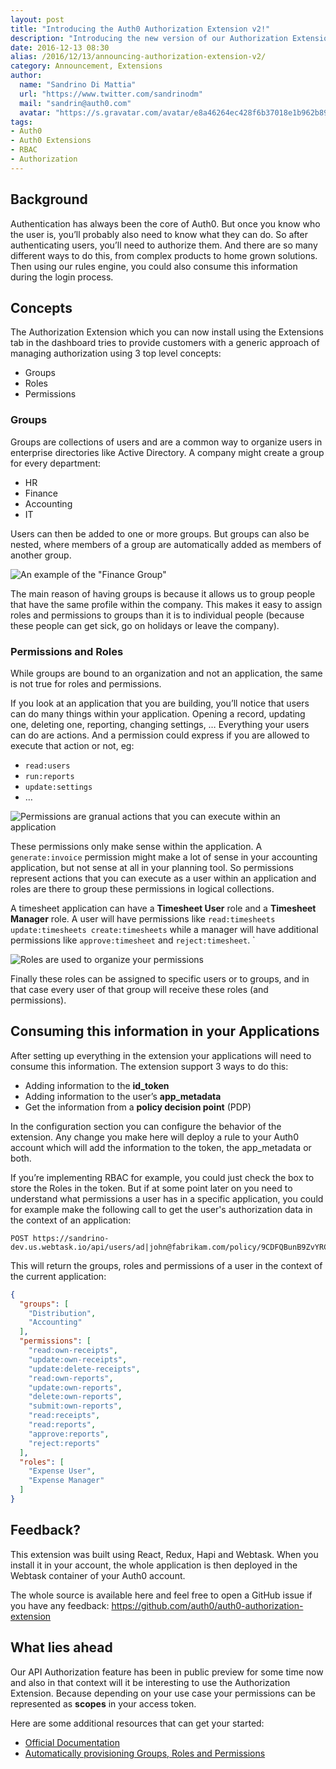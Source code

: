 ```yaml
---
layout: post
title: "Introducing the Auth0 Authorization Extension v2!"
description: "Introducing the new version of our Authorization Extension which adds supports for roles and permissions."
date: 2016-12-13 08:30
alias: /2016/12/13/announcing-authorization-extension-v2/
category: Announcement, Extensions
author:
  name: "Sandrino Di Mattia"
  url: "https://www.twitter.com/sandrinodm"
  mail: "sandrin@auth0.com"
  avatar: "https://s.gravatar.com/avatar/e8a46264ec428f6b37018e1b962b893a.png"
tags:
- Auth0
- Auth0 Extensions
- RBAC
- Authorization
---
```


## Background

Authentication has always been the core of Auth0. But once you know who the user is, you’ll probably also need to know what they can do. So after authenticating users, you’ll need to authorize them. And there are so many different ways to do this, from complex products to home grown solutions. Then using our rules engine, you could also consume this information during the login process.

## Concepts

The Authorization Extension which you can now install using the Extensions tab in the dashboard tries to provide customers with a generic approach of managing authorization using 3 top level concepts:

 - Groups
 - Roles
 - Permissions

### Groups

Groups are collections of users and are a common way to organize users in enterprise directories like Active Directory. A company might create a group for every department:

- HR
- Finance
- Accounting
- IT

Users can then be added to one or more groups. But groups can also be nested, where members of a group are automatically added as members of another group.

![An example of the "Finance Group"](https://cdn.auth0.com/blog/authorization-v2/group.png)

The main reason of having groups is because it allows us to group people that have the same profile within the company. This makes it easy to assign roles and permissions to groups than it is to individual people (because these people can get sick, go on holidays or leave the company).

### Permissions and Roles

While groups are bound to an organization and not an application, the same is not true for roles and permissions.

If you look at an application that you are building, you’ll notice that users can do many things within your application. Opening a record, updating one, deleting one, reporting, changing settings, … Everything your users can do are actions. And a permission could express if you are allowed to execute that action or not, eg:

- `read:users`
- `run:reports`
- `update:settings`
- …

![Permissions are granual actions that you can execute within an application](https://cdn.auth0.com/blog/authorization-v2/permissions.png)

These permissions only make sense within the application. A `generate:invoice` permission might make a lot of sense in your accounting application, but not sense at all in your planning tool. So permissions represent actions that you can execute as a user within an application and roles are there to group these permissions in logical collections.

A timesheet application can have a **Timesheet User** role and a **Timesheet Manager** role. A user will have permissions like `read:timesheets update:timesheets create:timesheets` while a manager will have additional permissions like `approve:timesheet` and `reject:timesheet`.
`

![Roles are used to organize your permissions](https://cdn.auth0.com/blog/authorization-v2/role.png)

Finally these roles can be assigned to specific users or to groups, and in that case every user of that group will receive these roles (and permissions).

## Consuming this information in your Applications

After setting up everything in the extension your applications will need to consume this information. The extension support 3 ways to do this:

 - Adding information to the **id_token**
 - Adding information to the user’s **app_metadata**
 - Get the information from a **policy decision point** (PDP)

In the configuration section you can configure the behavior of the extension. Any change you make here will deploy a rule to your Auth0 account which will add the information to the token, the app_metadata or both.

If you’re implementing RBAC for example, you could just check the box to store the Roles in the token. But if at some point later on you need to understand what permissions a user has in a specific application, you could for example make the following call to get the user's authorization data in the context of an application:

```
POST https://sandrino-dev.us.webtask.io/api/users/ad|john@fabrikam.com/policy/9CDFQBunB9ZvYRCpFWJlzpH9tUwclGIO
```

This will return the groups, roles and permissions of a user in the context of the current application:

```json
{
  "groups": [
    "Distribution",
    "Accounting"
  ],
  "permissions": [
    "read:own-receipts",
    "update:own-receipts",
    "update:delete-receipts",
    "read:own-reports",
    "update:own-reports",
    "delete:own-reports",
    "submit:own-reports",
    "read:receipts",
    "read:reports",
    "approve:reports",
    "reject:reports"
  ],
  "roles": [
    "Expense User",
    "Expense Manager"
  ]
}
```

## Feedback?

This extension was built using React, Redux, Hapi and Webtask. When you install it in your account, the whole application is then deployed in the Webtask container of your Auth0 account.

The whole source is available here and feel free to open a GitHub issue if you have any feedback: https://github.com/auth0/auth0-authorization-extension

## What lies ahead

Our API Authorization feature has been in public preview for some time now and also in that context will it be interesting to use the Authorization Extension. Because depending on your use case your permissions can be represented as **scopes** in your access token.

Here are some additional resources that can get your started:

- [Official Documentation](https://auth0.com/docs/extensions/authorization-extension)
- [Automatically provisioning Groups, Roles and Permissions](https://github.com/auth0-extensions/authz-extension-automation-sample)
